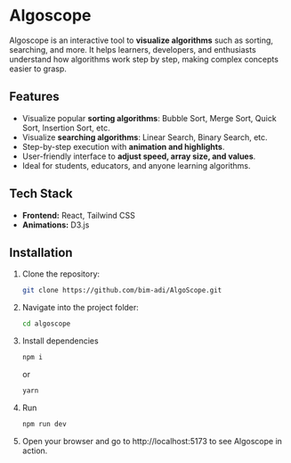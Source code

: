 # Algoscope

Algoscope is an interactive tool to **visualize algorithms** such as sorting, searching, and more. It helps learners, developers, and enthusiasts understand how algorithms work step by step, making complex concepts easier to grasp.

## Features

- Visualize popular **sorting algorithms**: Bubble Sort, Merge Sort, Quick Sort, Insertion Sort, etc.
- Visualize **searching algorithms**: Linear Search, Binary Search, etc.
- Step-by-step execution with **animation and highlights**.
- User-friendly interface to **adjust speed, array size, and values**.
- Ideal for students, educators, and anyone learning algorithms.

## Tech Stack

- **Frontend:** React, Tailwind CSS
- **Animations:** D3.js

## Installation

1. Clone the repository:
   ```bash
   git clone https://github.com/bim-adi/AlgoScope.git
    ```
2. Navigate into the project folder:
    ```bash
    cd algoscope
    ```

3. Install dependencies
    ```bash
    npm i
    ```
    or
    ```bash
    yarn
    ```
4. Run

    ```bash
    npm run dev
    ```
5. Open your browser and go to http://localhost:5173
    to see Algoscope in action.
